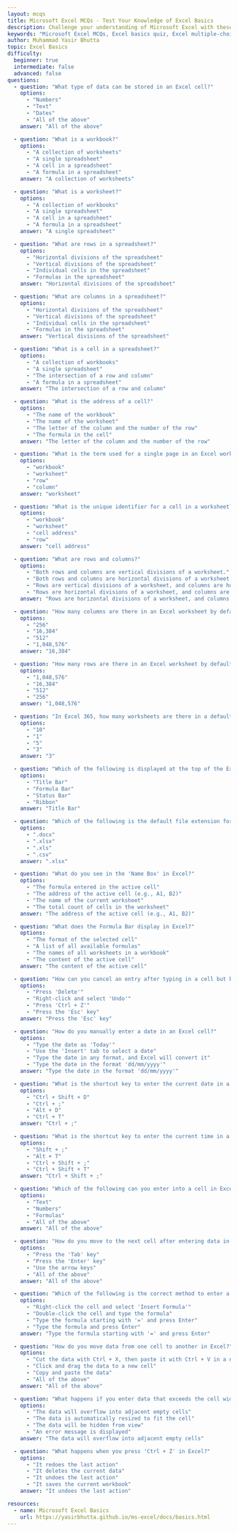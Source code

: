```yaml
---
layout: mcqs
title: Microsoft Excel MCQs - Test Your Knowledge of Excel Basics
description: Challenge your understanding of Microsoft Excel with these multiple-choice questions. Covering topics like worksheets, workbooks, formulas, shortcuts, and data entry, this quiz is perfect for beginners to assess and improve their Excel skills.
keywords: "Microsoft Excel MCQs, Excel basics quiz, Excel multiple-choice questions, Excel worksheets and workbooks, Excel formulas quiz, Excel shortcuts test, Excel data entry practice, beginner Excel quiz, Excel fundamentals assessment, Microsoft Excel skills test"
author: Muhammad Yasir Bhutta
topic: Excel Basics
difficulty:
  beginner: true
  intermediate: false
  advanced: false
questions:
  - question: "What type of data can be stored in an Excel cell?"
    options:
      - "Numbers"
      - "Text"
      - "Dates"
      - "All of the above"
    answer: "All of the above"

  - question: "What is a workbook?"
    options:
      - "A collection of worksheets"
      - "A single spreadsheet"
      - "A cell in a spreadsheet"
      - "A formula in a spreadsheet"
    answer: "A collection of worksheets"

  - question: "What is a worksheet?"
    options:
      - "A collection of workbooks"
      - "A single spreadsheet"
      - "A cell in a spreadsheet"
      - "A formula in a spreadsheet"
    answer: "A single spreadsheet"

  - question: "What are rows in a spreadsheet?"
    options:
      - "Horizontal divisions of the spreadsheet"
      - "Vertical divisions of the spreadsheet"
      - "Individual cells in the spreadsheet"
      - "Formulas in the spreadsheet"
    answer: "Horizontal divisions of the spreadsheet"

  - question: "What are columns in a spreadsheet?"
    options:
      - "Horizontal divisions of the spreadsheet"
      - "Vertical divisions of the spreadsheet"
      - "Individual cells in the spreadsheet"
      - "Formulas in the spreadsheet"
    answer: "Vertical divisions of the spreadsheet"

  - question: "What is a cell in a spreadsheet?"
    options:
      - "A collection of workbooks"
      - "A single spreadsheet"
      - "The intersection of a row and column"
      - "A formula in a spreadsheet"
    answer: "The intersection of a row and column"

  - question: "What is the address of a cell?"
    options:
      - "The name of the workbook"
      - "The name of the worksheet"
      - "The letter of the column and the number of the row"
      - "The formula in the cell"
    answer: "The letter of the column and the number of the row"

  - question: "What is the term used for a single page in an Excel workbook?"
    options:
      - "workbook"
      - "worksheet"
      - "row"
      - "column"
    answer: "worksheet"

  - question: "What is the unique identifier for a cell in a worksheet?"
    options:
      - "workbook"
      - "worksheet"
      - "cell address"
      - "row"
    answer: "cell address"

  - question: "What are rows and columns?"
    options:
      - "Both rows and columns are vertical divisions of a worksheet."
      - "Both rows and columns are horizontal divisions of a worksheet."
      - "Rows are vertical divisions of a worksheet, and columns are horizontal divisions of a worksheet."
      - "Rows are horizontal divisions of a worksheet, and columns are vertical divisions of a worksheet."
    answer: "Rows are horizontal divisions of a worksheet, and columns are vertical divisions of a worksheet."

  - question: "How many columns are there in an Excel worksheet by default?"
    options:
      - "256"
      - "16,384"
      - "512"
      - "1,048,576"
    answer: "16,384"

  - question: "How many rows are there in an Excel worksheet by default?"
    options:
      - "1,048,576"
      - "16,384"
      - "512"
      - "256"
    answer: "1,048,576"

  - question: "In Excel 365, how many worksheets are there in a default workbook?"
    options:
      - "10"
      - "1"
      - "5"
      - "3"
    answer: "3"

  - question: "Which of the following is displayed at the top of the Excel window and shows the current workbook name?"
    options:
      - "Title Bar"
      - "Formula Bar"
      - "Status Bar"
      - "Ribbon"
    answer: "Title Bar"

  - question: "Which of the following is the default file extension for Excel workbooks [Microsoft 365]?"
    options:
      - ".docx"
      - ".xlsx"
      - ".xls"
      - ".csv"
    answer: ".xlsx"

  - question: "What do you see in the 'Name Box' in Excel?"
    options:
      - "The formula entered in the active cell"
      - "The address of the active cell (e.g., A1, B2)"
      - "The name of the current worksheet"
      - "The total count of cells in the worksheet"
    answer: "The address of the active cell (e.g., A1, B2)"

  - question: "What does the Formula Bar display in Excel?"
    options:
      - "The format of the selected cell"
      - "A list of all available formulas"
      - "The names of all worksheets in a workbook"
      - "The content of the active cell"
    answer: "The content of the active cell"

  - question: "How can you cancel an entry after typing in a cell but before pressing Enter?"
    options:
      - "Press 'Delete'"
      - "Right-click and select 'Undo'"
      - "Press 'Ctrl + Z'"
      - "Press the 'Esc' key"
    answer: "Press the 'Esc' key"

  - question: "How do you manually enter a date in an Excel cell?"
    options:
      - "Type the date as 'Today'"
      - "Use the 'Insert' tab to select a date"
      - "Type the date in any format, and Excel will convert it"
      - "Type the date in the format 'dd/mm/yyyy'"
    answer: "Type the date in the format 'dd/mm/yyyy'"

  - question: "What is the shortcut key to enter the current date in a cell in Excel?"
    options:
      - "Ctrl + Shift + D"
      - "Ctrl + ;"
      - "Alt + D"
      - "Ctrl + T"
    answer: "Ctrl + ;"

  - question: "What is the shortcut key to enter the current time in a cell in Excel?"
    options:
      - "Shift + ;"
      - "Alt + T"
      - "Ctrl + Shift + ;"
      - "Ctrl + Shift + T"
    answer: "Ctrl + Shift + ;"

  - question: "Which of the following can you enter into a cell in Excel?"
    options:
      - "Text"
      - "Numbers"
      - "Formulas"
      - "All of the above"
    answer: "All of the above"

  - question: "How do you move to the next cell after entering data in Excel?"
    options:
      - "Press the 'Tab' key"
      - "Press the 'Enter' key"
      - "Use the arrow keys"
      - "All of the above"
    answer: "All of the above"

  - question: "Which of the following is the correct method to enter a formula into a cell?"
    options:
      - "Right-click the cell and select 'Insert Formula'"
      - "Double-click the cell and type the formula"
      - "Type the formula starting with '=' and press Enter"
      - "Type the formula and press Enter"
    answer: "Type the formula starting with '=' and press Enter"

  - question: "How do you move data from one cell to another in Excel?"
    options:
      - "Cut the data with Ctrl + X, then paste it with Ctrl + V in a new cell"
      - "Click and drag the data to a new cell"
      - "Copy and paste the data"
      - "All of the above"
    answer: "All of the above"

  - question: "What happens if you enter data that exceeds the cell width in Excel?"
    options:
      - "The data will overflow into adjacent empty cells"
      - "The data is automatically resized to fit the cell"
      - "The data will be hidden from view"
      - "An error message is displayed"
    answer: "The data will overflow into adjacent empty cells"

  - question: "What happens when you press 'Ctrl + Z' in Excel?"
    options:
      - "It redoes the last action"
      - "It deletes the current data"
      - "It undoes the last action"
      - "It saves the current workbook"
    answer: "It undoes the last action"

resources:
  - name: Microsoft Excel Basics
    url: https://yasirbhutta.github.io/ms-excel/docs/basics.html
---
```

